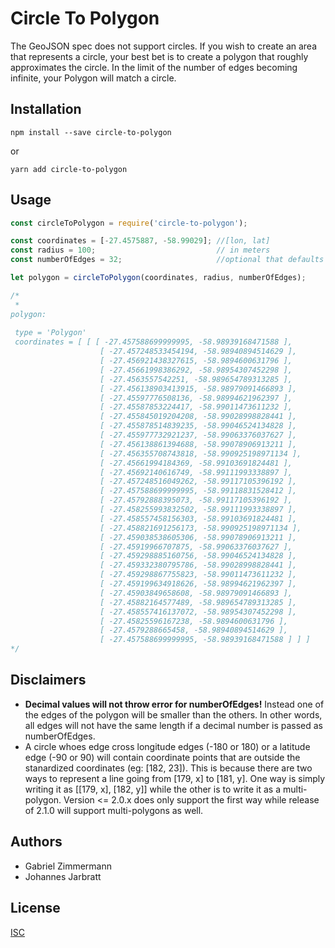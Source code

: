 # Circle To Polygon

The GeoJSON spec does not support circles. If you wish to create an area that represents a circle, your best bet is to create a polygon that roughly approximates the circle. In the limit of the number of edges becoming infinite, your Polygon will match a circle.

## Installation

`npm install --save circle-to-polygon`

or

`yarn add circle-to-polygon`

## Usage

```javascript
const circleToPolygon = require('circle-to-polygon');

const coordinates = [-27.4575887, -58.99029]; //[lon, lat]
const radius = 100;                           // in meters
const numberOfEdges = 32;                     //optional that defaults to 32

let polygon = circleToPolygon(coordinates, radius, numberOfEdges);

/*
 *
polygon:
 
 type = 'Polygon'
 coordinates = [ [ [ -27.457588699999995, -58.98939168471588 ],
                    [ -27.457248533454194, -58.98940894514629 ],
                    [ -27.456921438327615, -58.9894600631796 ],
                    [ -27.45661998386292, -58.98954307452298 ],
                    [ -27.4563557542251, -58.989654789313285 ],
                    [ -27.456138903413915, -58.98979091466893 ],
                    [ -27.45597776508136, -58.98994621962397 ],
                    [ -27.45587853224417, -58.99011473611232 ],
                    [ -27.455845019204208, -58.99028998828441 ],
                    [ -27.455878514839235, -58.99046524134828 ],
                    [ -27.455977732921237, -58.99063376037627 ],
                    [ -27.456138861394688, -58.99078906913211 ],
                    [ -27.456355708743818, -58.990925198971134 ],
                    [ -27.45661994184369, -58.99103691824481 ],
                    [ -27.45692140616749, -58.99111993338897 ],
                    [ -27.457248516049262, -58.99117105396192 ],
                    [ -27.457588699999995, -58.99118831528412 ],
                    [ -27.45792888395073, -58.99117105396192 ],
                    [ -27.458255993832502, -58.99111993338897 ],
                    [ -27.458557458156303, -58.99103691824481 ],
                    [ -27.458821691256173, -58.990925198971134 ],
                    [ -27.459038538605306, -58.99078906913211 ],
                    [ -27.45919966707875, -58.99063376037627 ],
                    [ -27.459298885160756, -58.99046524134828 ],
                    [ -27.459332380795786, -58.99028998828441 ],
                    [ -27.459298867755823, -58.99011473611232 ],
                    [ -27.459199634918626, -58.98994621962397 ],
                    [ -27.45903849658608, -58.98979091466893 ],
                    [ -27.45882164577489, -58.989654789313285 ],
                    [ -27.458557416137072, -58.98954307452298 ],
                    [ -27.45825596167238, -58.9894600631796 ],
                    [ -27.4579288665458, -58.98940894514629 ],
                    [ -27.457588699999995, -58.98939168471588 ] ] ]
*/
```

## Disclaimers

- **Decimal values will not throw error for numberOfEdges!** Instead one of the edges of the polygon will be smaller than the others. In other words, all edges will not have the same length if a decimal number is passed as numberOfEdges.
- A circle whoes edge cross longitude edges (-180 or 180) or a latitude edge (-90 or 90) will contain coordinate points that are outside the stanardized coordinates (eg: [182, 23]). This is because there are two ways to represent a line going from [179, x] to [181, y]. One way is simply writing it as [[179, x], [182, y]] while the other is to write it as a multi-polygon. Version <= 2.0.x does only support the first way while release of 2.1.0 will support multi-polygons as well.

## Authors

- Gabriel Zimmermann
- Johannes Jarbratt

## License

[ISC](./LICENSE.txt)
